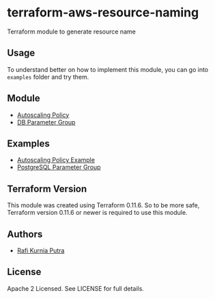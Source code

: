 terraform-aws-resource-naming
=============================
Terraform module to generate resource name

Usage
-----
To understand better on how to implement this module, you can go into `examples` folder and try them.

Module
--------
* [Autoscaling Policy](https://github.com/traveloka/terraform-aws-resource-naming/tree/master/modules/autoscaling-policy)
* [DB Parameter Group](https://github.com/traveloka/terraform-aws-resource-naming/tree/master/modules/db-parameter-group)

Examples
--------
* [Autoscaling Policy Example](https://github.com/traveloka/terraform-aws-resource-naming/tree/master/examples/autoscaling-policy-example)
* [PostgreSQL Parameter Group](https://github.com/traveloka/terraform-aws-resource-naming/tree/master/examples/postgres-parameter-group)

Terraform Version
-----------------
This module was created using Terraform 0.11.6. 
So to be more safe, Terraform version 0.11.6 or newer is required to use this module.


Authors
-------
* [Rafi Kurnia Putra](https://github.com/rafikurnia)

License
-------
Apache 2 Licensed. See LICENSE for full details.